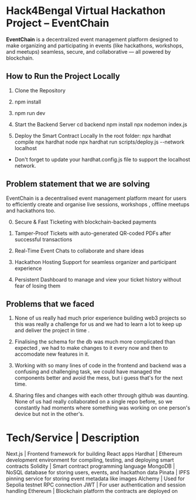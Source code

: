 
#  Hack4Bengal Virtual Hackathon Project – **EventChain**

**EventChain** is a decentralized event management platform designed to make organizing and participating in events (like hackathons, workshops, and meetups) seamless, secure, and collaborative — all powered by blockchain.

## How to Run the Project Locally

1. Clone the Repository
2. npm install
3. npm run dev
4. Start the Backend Server
cd backend
npm install
npx nodemon index.js

5. Deploy the Smart Contract Locally
In the root folder:
npx hardhat compile
npx hardhat node
npx hardhat run scripts/deploy.js --network localhost
* Don't forget to update your hardhat.config.js file to support the localhost network.


## Problem statement that we are solving 

EventChain is a decentralised event management platform meant for users to efficiently create and organise live sessions, workshops , offline meetups and hackathons too.

0. Secure & Fast Ticketing with blockchain-backed payments

1. Tamper-Proof Tickets with auto-generated QR-coded PDFs after successful transactions

2. Real-Time Event Chats to collaborate and share ideas

3. Hackathon Hosting Support for seamless organizer and participant experience

4. Persistent Dashboard to manage and view your ticket history without fear of losing them

## Problems that we faced

1. None of us really had much prior experience building web3 projects so this was really a challenge for us and we had to learn a lot to keep up and deliver the project in time .

2. Finalising the schema for the db was much more complicated than expected , we had to make changes to it every now and then to accomodate new features in it.

3. Working with so many lines of code in the frontend and backend was a confusing and challenging task, we could have managed the components better and avoid the mess, but i guess that's for the next time.

4. Sharing files and changes with each other through github was daunting. None of us had really collaborated on a single repo before, so we constantly had moments where something was working on one person's device but not in the other's.



# Tech/Service | Description
Next.js | Frontend framework for building React apps
Hardhat | Ethereum development environment for compiling, testing, and deploying smart contracts
Solidity | Smart contract programming language
MongoDB | NoSQL database for storing users, events, and hackathon data
Pinata | IPFS pinning service for storing event metadata like images
Alchemy | Used for Sepolia testnet RPC connection
JWT | For user authentication and session handling
Ethereum | Blockchain platform the contracts are deployed on